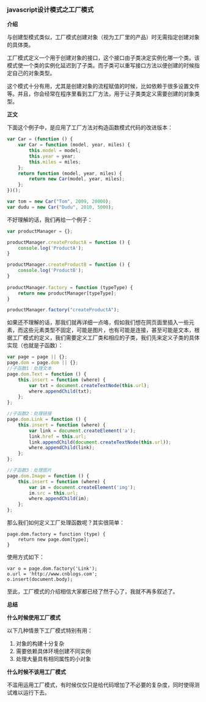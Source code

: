 ###  javascript设计模式之工厂模式

**介绍**

与创建型模式类似，工厂模式创建对象（视为工厂里的产品）时无需指定创建对象的具体类。

工厂模式定义一个用于创建对象的接口，这个接口由子类决定实例化哪一个类。该模式使一个类的实例化延迟到了子类。而子类可以重写接口方法以便创建的时候指定自己的对象类型。

这个模式十分有用，尤其是创建对象的流程赋值的时候，比如依赖于很多设置文件等。并且，你会经常在程序里看到工厂方法，用于让子类类定义需要创建的对象类型。

**正文**

下面这个例子中，是应用了工厂方法对构造函数模式代码的改进版本：

```javascript
var Car = (function () {
    var Car = function (model, year, miles) {
        this.model = model;
        this.year = year;
        this.miles = miles;
    };
    return function (model, year, miles) {
        return new Car(model, year, miles);
    };
})();

var tom = new Car("Tom", 2009, 20000);
var dudu = new Car("Dudu", 2010, 5000);
```

不好理解的话，我们再给一个例子：

```javascript
var productManager = {};

productManager.createProductA = function () {
    console.log('ProductA');
}

productManager.createProductB = function () {
    console.log('ProductB');
}
        
productManager.factory = function (typeType) {
    return new productManager[typeType];
}

productManager.factory("createProductA");
```

如果还不理解的话，那我们就再详细一点咯，假如我们想在网页面里插入一些元素，而这些元素类型不固定，可能是图片，也有可能是连接，甚至可能是文本，根据工厂模式的定义，我们需要定义工厂类和相应的子类，我们先来定义子类的具体实现（也就是子函数）：

```javascript
var page = page || {};
page.dom = page.dom || {};
//子函数1：处理文本
page.dom.Text = function () {
    this.insert = function (where) {
        var txt = document.createTextNode(this.url);
        where.appendChild(txt);
    };
};

//子函数2：处理链接
page.dom.Link = function () {
    this.insert = function (where) {
        var link = document.createElement('a');
        link.href = this.url;
        link.appendChild(document.createTextNode(this.url));
        where.appendChild(link);
    };
};

//子函数3：处理图片
page.dom.Image = function () {
    this.insert = function (where) {
        var im = document.createElement('img');
        im.src = this.url;
        where.appendChild(im);
    };
};
```

那么我们如何定义工厂处理函数呢？其实很简单：

```
page.dom.factory = function (type) {
    return new page.dom[type];
}
```

使用方式如下：

```
var o = page.dom.factory('Link');
o.url = 'http://www.cnblogs.com';
o.insert(document.body);
```

至此，工厂模式的介绍相信大家都已经了然于心了，我就不再多叙述了。

**总结**

**什么时候使用工厂模式**

以下几种情景下工厂模式特别有用：

1. 对象的构建十分复杂
2. 需要依赖具体环境创建不同实例
3. 处理大量具有相同属性的小对象

**什么时候不该用工厂模式**

不滥用运用工厂模式，有时候仅仅只是给代码增加了不必要的复杂度，同时使得测试难以运行下去。